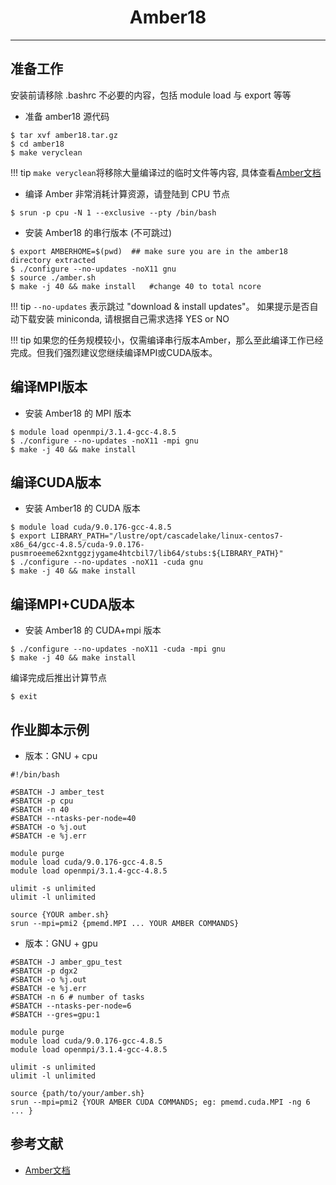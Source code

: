 # <center>Amber18</center>

------

## 准备工作

安装前请移除 .bashrc 不必要的内容，包括 module load 与 export 等等

- 准备 amber18 源代码
```
$ tar xvf amber18.tar.gz
$ cd amber18
$ make veryclean
```
!!! tip
      `make veryclean`将移除大量编译过的临时文件等内容, 具体查看[Amber文档](http://ambermd.org/doc12/Amber18.pdf)
		 
- 编译 Amber 非常消耗计算资源，请登陆到 CPU 节点
```
$ srun -p cpu -N 1 --exclusive --pty /bin/bash
```

- 安装 Amber18 的串行版本 (不可跳过)
```
$ export AMBERHOME=$(pwd)  ## make sure you are in the amber18 directory extracted
$ ./configure --no-updates -noX11 gnu
$ source ./amber.sh
$ make -j 40 && make install   #change 40 to total ncore
```

!!! tip
      `--no-updates` 表示跳过 "download & install updates"。
      如果提示是否自动下载安装 miniconda, 请根据自己需求选择 YES or NO

!!! tip
      如果您的任务规模较小，仅需编译串行版本Amber，那么至此编译工作已经完成。但我们强烈建议您继续编译MPI或CUDA版本。

## 编译MPI版本

- 安装 Amber18 的 MPI 版本
```
$ module load openmpi/3.1.4-gcc-4.8.5
$ ./configure --no-updates -noX11 -mpi gnu
$ make -j 40 && make install
```

## 编译CUDA版本

- 安装 Amber18 的 CUDA 版本
```
$ module load cuda/9.0.176-gcc-4.8.5
$ export LIBRARY_PATH="/lustre/opt/cascadelake/linux-centos7-x86_64/gcc-4.8.5/cuda-9.0.176-pusmroeeme62xntggzjygame4htcbil7/lib64/stubs:${LIBRARY_PATH}"
$ ./configure --no-updates -noX11 -cuda gnu
$ make -j 40 && make install
```

## 编译MPI+CUDA版本

- 安装 Amber18 的 CUDA+mpi 版本
```
$ ./configure --no-updates -noX11 -cuda -mpi gnu
$ make -j 40 && make install
```

编译完成后推出计算节点

```
$ exit
```

## 作业脚本示例 

- 版本：GNU + cpu
```
#!/bin/bash

#SBATCH -J amber_test
#SBATCH -p cpu
#SBATCH -n 40
#SBATCH --ntasks-per-node=40
#SBATCH -o %j.out
#SBATCH -e %j.err

module purge
module load cuda/9.0.176-gcc-4.8.5
module load openmpi/3.1.4-gcc-4.8.5

ulimit -s unlimited
ulimit -l unlimited

source {YOUR amber.sh}
srun --mpi=pmi2 {pmemd.MPI ... YOUR AMBER COMMANDS}
```

- 版本：GNU + gpu
```
#SBATCH -J amber_gpu_test
#SBATCH -p dgx2
#SBATCH -o %j.out
#SBATCH -e %j.err
#SBATCH -n 6 # number of tasks
#SBATCH --ntasks-per-node=6
#SBATCH --gres=gpu:1

module purge
module load cuda/9.0.176-gcc-4.8.5
module load openmpi/3.1.4-gcc-4.8.5

ulimit -s unlimited
ulimit -l unlimited

source {path/to/your/amber.sh}
srun --mpi=pmi2 {YOUR AMBER CUDA COMMANDS; eg: pmemd.cuda.MPI -ng 6 ... }
```

## 参考文献

- [Amber文档](http://ambermd.org/doc12/Amber18.pdf)

